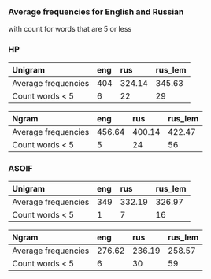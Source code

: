 ### Average frequencies for English and Russian
with count for words that are 5 or less

### HP

| Unigram             | eng    | rus   | rus_lem  |
|:--------------------|:-------|:------|:---------|
| Average frequencies | 404 | 324.14 | 345.63 |
| Count words < 5     | 6   | 22     | 29    |

| Ngram             | eng    | rus   | rus_lem  |
|:--------------------|:-------|:------|:---------|
| Average frequencies | 456.64 | 400.14 | 422.47 |
| Count words < 5     |  5  | 24     | 56    |

### ASOIF

| Unigram             | eng    | rus   | rus_lem  |
|:--------------------|:-------|:------|:---------|
| Average frequencies | 349 | 332.19 | 326.97 |
| Count words < 5     | 1   | 7     | 16    |

| Ngram             | eng    | rus   | rus_lem  |
|:--------------------|:-------|:------|:---------|
| Average frequencies | 276.62 | 236.19 | 258.57 |
| Count words < 5     |  6  | 30     | 59    |
